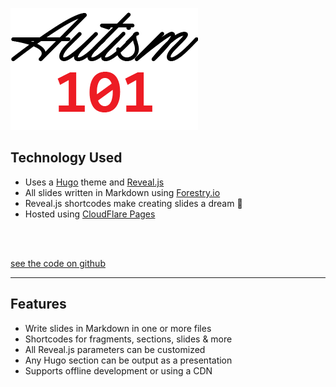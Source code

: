 <a href="https://slides.autism-101.com"><img src="https://raw.githubusercontent.com/autism-101/presentations/master/content/logo.png" alt="Autism-101" width="300"></a>

## Technology Used

- Uses a [Hugo](https://gohugo.io) theme and [Reveal.js](https://revealjs.com)
- All slides written in Markdown using [Forestry.io](https://forestry.io)
- Reveal.js shortcodes make creating slides a dream 🥰
- Hosted using [CloudFlare Pages](https://pages.cloudflare.com)

<br>
<br>

[see the code on github](https://github.com/autism-101/presentations)

---

## Features

- Write slides in Markdown in one or more files
- Shortcodes for fragments, sections, slides & more
- All Reveal.js parameters can be customized
- Any Hugo section can be output as a presentation
- Supports offline development or using a CDN
